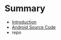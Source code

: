# Summary

* [Introduction](Introduction.md)
* [Android Source Code](android_source_code.md)
* repo

